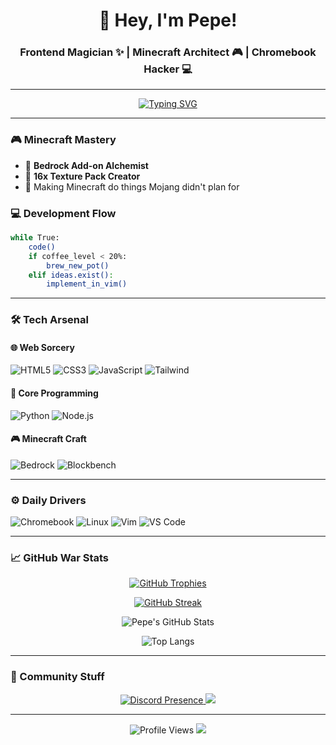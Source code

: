 
<h1 align="center">👋 Hey, I'm Pepe!</h1>
<h3 align="center">Frontend Magician ✨ | Minecraft Architect 🎮 | Chromebook Hacker 💻</h3>

---

<p align="center">
  <a href="https://youtu.be/dQw4w9WgXcQ?t=43"><img src="https://readme-typing-svg.herokuapp.com?font=Fira+Code&size=22&duration=3000&pause=1000&color=6B46C1&center=true&vCenter=true&width=435&lines=Turning+coffee+into+code;Professional+block+artist;Tailwind+CSS+wizard;Linux+power+user;Vim+keyboard+acrobat" alt="Typing SVG" /></a>
</p>

---

### 🎮 Minecraft Mastery
- 🔧 **Bedrock Add-on Alchemist**  
- 🎨 **16x Texture Pack Creator**  
- 🚀 Making Minecraft do things Mojang didn't plan for  

### 💻 Development Flow
```bash
while True:
    code()
    if coffee_level < 20%:
        brew_new_pot()
    elif ideas.exist():
        implement_in_vim()
```

---

### 🛠️ Tech Arsenal

#### 🌐 Web Sorcery
![HTML5](https://img.shields.io/badge/-HTML5-E34F26?style=flat-square&logo=html5&logoColor=white)
![CSS3](https://img.shields.io/badge/-CSS3-1572B6?style=flat-square&logo=css3)
![JavaScript](https://img.shields.io/badge/-JavaScript-F7DF1E?style=flat-square&logo=javascript&logoColor=black)
![Tailwind](https://img.shields.io/badge/-Tailwind-38B2AC?style=flat-square&logo=tailwind-css&logoColor=white)

#### 🧠 Core Programming
![Python](https://img.shields.io/badge/-Python-3776AB?style=flat-square&logo=python&logoColor=white)
![Node.js](https://img.shields.io/badge/-Node.js-339933?style=flat-square&logo=nodedotjs&logoColor=white)

#### 🎮 Minecraft Craft
![Bedrock](https://img.shields.io/badge/-Bedrock-62B47A?style=flat-square&logo=minecraft&logoColor=white)
![Blockbench](https://img.shields.io/badge/-Blockbench-FF7F00?style=flat-square&logo=blender&logoColor=white)

---

### ⚙️ Daily Drivers
![Chromebook](https://img.shields.io/badge/-ChromeOS-4285F4?style=flat-square&logo=google-chrome&logoColor=white)
![Linux](https://img.shields.io/badge/-Linux-FCC624?style=flat-square&logo=linux&logoColor=black)
![Vim](https://img.shields.io/badge/-Vim-019733?style=flat-square&logo=vim&logoColor=white)
![VS Code](https://img.shields.io/badge/-VS%20Code-007ACC?style=flat-square&logo=visual-studio-code&logoColor=white)

---

### 📈 GitHub War Stats

<div align="center">
  
[![GitHub Trophies](https://github-profile-trophy.vercel.app/?username=pepe&theme=onedark&row=1&margin-w=15)](https://github.com/ryo-ma/github-profile-trophy)

[![GitHub Streak](https://streak-stats.demolab.com?user=pepe&theme=tokyonight)](https://git.io/streak-stats)

![Pepe's GitHub Stats](https://github-readme-stats.vercel.app/api?username=pepe&show_icons=true&theme=tokyonight&include_all_commits=true)

![Top Langs](https://github-readme-stats.vercel.app/api/top-langs/?username=pepe&layout=compact&theme=tokyonight)

</div>

---

### 🎯 Community Stuff
<p align="center">
  <a href="https://discord.com/users/yourid">
    <img src="https://dcbadge.vercel.app/api/shield/yourid?style=flat-square&theme=discord" alt="Discord Presence">
  </a>
  <a href="https://ko-fi.com/pepe">
    <img src="https://img.shields.io/badge/-Buy%20me%20a%20coffee-FF5E5B?style=flat-square&logo=ko-fi">
  </a>
</p>

---

<p align="center">
  <img src="https://komarev.com/ghpvc/?username=pepe&color=blueviolet&style=flat-square" alt="Profile Views"> 
  <a href="https://github.com/pepe?tab=repositories"><img src="https://img.shields.io/badge/-Explore%20My%20World-2EA043?style=flat-square&logo=github"></a>
</p>